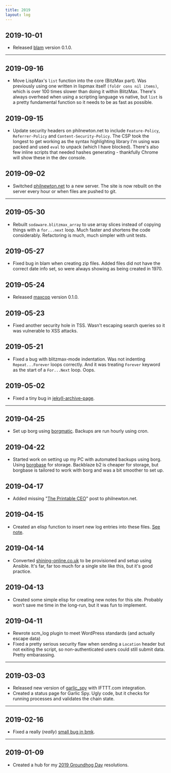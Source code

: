 ```yaml
---
title: 2019
layout: log
---
```


## 2019-10-01

* Released [blam](https://www.sodaware.net/blam/) version 0.1.0.

---

## 2019-09-16

* Move LispMax's `list` function into the core (BitzMax part). Was previously
  using one written in lispmax itself `(foldr cons nil items)`, which is over
  100 times slower than doing it within BlitzMax. There's always overhead when
  using a scripting language vs native, but `list` is a pretty fundamental
  function so it needs to be as fast as possible.

## 2019-09-15

* Update security headers on philnewton.net to include `Feature-Policy`,
  `Referrer-Policy` and `Content-Security-Policy`. The CSP took the longest to
  get working as the syntax highlighting library I'm using was packed and used
  `eval` to unpack (which I have blocked). There's also few inline scripts that
  needed hashes generating - thankfully Chrome will show these in the dev
  console.

## 2019-09-02

* Switched [philnewton.net](https://www.philnewton.net/) to a new server. The
  site is now rebuilt on the server every hour or when files are pushed to git.

---

## 2019-05-30

* Rebuilt `sodaware.blitzmax_array` to use array slices instead of copying
  things with a `for...next` loop. Much faster and shortens the code
  considerably. Refactoring is much, much simpler with unit tests.

## 2019-05-27

* Fixed bug in blam when creating zip files. Added files did not have the
  correct date info set, so were always showing as being created in 1970.

## 2019-05-24

* Released [maxcop](https://www.sodaware.net/maxcop/) version 0.1.0.

## 2019-05-23

* Fixed another security hole in TSS. Wasn't escaping search queries so it was
  vulnerable to XSS attacks.

## 2019-05-21

* Fixed a bug with blitzmax-mode indentation. Was not indenting
  `Repeat...Forever` loops correctly. And it was treating `Forever` keyword as
  the start of a `For...Next` loop. Oops.

## 2019-05-02

* Fixed a tiny bug in [jekyll-archive-page](https://github.com/sodaware/jekyll-archive-page).

---

## 2019-04-25

* Set up borg using [borgmatic](https://torsion.org/borgmatic/). Backups are run
  hourly using cron.

## 2019-04-22

* Started work on setting up my PC with automated backups using borg. Using
  [borgbase](https://borgbase.com/) for storage. Backblaze b2 is cheaper for
  storage, but borgbase is tailored to work with borg and was a bit smoother to
  set up.

## 2019-04-17

* Added missing "[The Printable CEO](https://www.philnewton.net/blog/the-printable-ceo/)" post to
  philnewton.net.

## 2019-04-15

* Created an elisp function to insert new log entries into these files. [See
  note](/notes/elisp-log-entries/).

## 2019-04-14

* Converted [shining-online.co.uk](http://www.shining-online.co.uk/) to be
  provisioned and setup using Ansible. It's far, far too much for a single site
  like this, but it's good practice.

## 2019-04-13

* Created some simple elisp for creating new notes for this site. Probably won't
  save me time in the long-run, but it was fun to implement.

## 2019-04-11

* Rewrote scm_log plugin to meet WordPress standards (and actually escape data)
* Fixed a pretty serious security flaw when sending a `Location` header but not
  exiting the script, so non-authenticated users could still submit data. Pretty
  embarassing.

---

## 2019-03-03

* Released new version of [garlic_spy](https://garlicspy.com/) with IFTTT.com
  integration.
* Created a status page for Garlic Spy. Ugly code, but it checks for running
  processes and validates the chain state.

---

## 2019-02-16

* Fixed a really (*really*) [small bug in bmk](https://github.com/bmx-ng/bmk/pull/63).

---

## 2019-01-09

* Created a hub for my [2019 Groundhog Day](https://www.philnewton.net/bits/2019/) resolutions.
